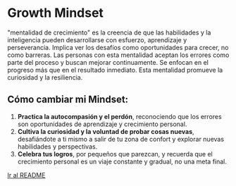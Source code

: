 # Growth Mindset
"mentalidad de crecimiento" es la creencia de que las habilidades y la inteligencia pueden desarrollarse con esfuerzo, aprendizaje y perseverancia. Implica ver los desafíos como oportunidades para crecer, 
no como barreras. Las personas con esta mentalidad aceptan los errores como parte del proceso y buscan mejorar continuamente. Se enfocan en el progreso más que en el resultado inmediato. Esta mentalidad 
promueve la curiosidad y la resiliencia.

## Cómo cambiar mi Mindset:

1. **Practica la autocompasión y el perdón**, reconociendo que los errores son oportunidades de aprendizaje y crecimiento personal.
2. **Cultiva la curiosidad y la voluntad de probar cosas nuevas**, desafiándote a ti mismo a salir de tu zona de confort y explorar nuevas habilidades y perspectivas.
3. **Celebra tus logros**, por pequeños que parezcan, y recuerda que el crecimiento personal es un viaje constante y gradual, no una meta final.

[Ir al README](./README.md)
